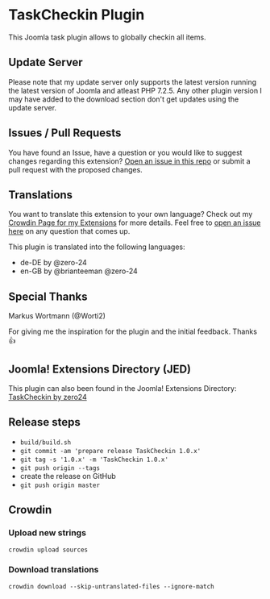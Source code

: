 # TaskCheckin Plugin

This Joomla task plugin allows to globally checkin all items.

## Update Server

Please note that my update server only supports the latest version running the latest version of Joomla and atleast PHP 7.2.5.
Any other plugin version I may have added to the download section don't get updates using the update server.

## Issues / Pull Requests

You have found an Issue, have a question or you would like to suggest changes regarding this extension?
[Open an issue in this repo](https://github.com/zero-24/plg_task_checkin/issues/new) or submit a pull request with the proposed changes.

## Translations

You want to translate this extension to your own language? Check out my [Crowdin Page for my Extensions](https://joomla.crowdin.com/zero-24) for more details. Feel free to [open an issue here](https://github.com/zero-24/plg_task_checkin/issues/new) on any question that comes up.

This plugin is translated into the following languages:
- de-DE by @zero-24
- en-GB by @brianteeman @zero-24

## Special Thanks

Markus Wortmann (@Worti2)

For giving me the inspiration for the plugin and the initial feedback. Thanks :+1:

## Joomla! Extensions Directory (JED)

This plugin can also been found in the Joomla! Extensions Directory: [TaskCheckin by zero24](https://extensions.joomla.org/extension/taskcheckin/)

## Release steps

- `build/build.sh`
- `git commit -am 'prepare release TaskCheckin 1.0.x'`
- `git tag -s '1.0.x' -m 'TaskCheckin 1.0.x'`
- `git push origin --tags`
- create the release on GitHub
- `git push origin master`

## Crowdin

### Upload new strings

`crowdin upload sources`

### Download translations

`crowdin download --skip-untranslated-files --ignore-match`
